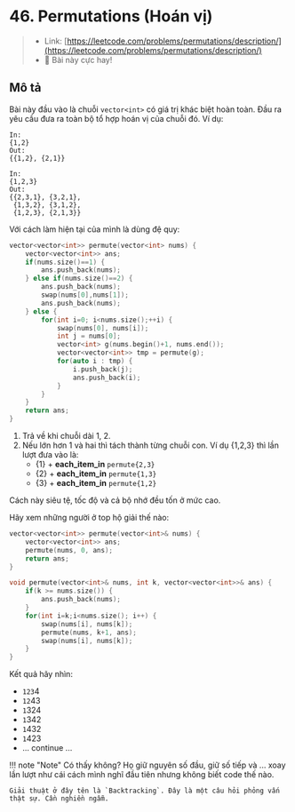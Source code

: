 # 46. Permutations (Hoán vị)

> - Link: [https://leetcode.com/problems/permutations/description/](https://leetcode.com/problems/permutations/description/)
> - 🌟 Bài này cực hay!

## Mô tả

Bài này đầu vào là chuỗi `vector<int>` có giá trị khác biệt hoàn toàn. Đầu ra yêu cầu đưa ra toàn bộ tổ hợp hoán vị của chuỗi đó. Ví dụ:

```text
In:
{1,2}
Out:
{{1,2}, {2,1}}

In:
{1,2,3}
Out:
{{2,3,1}, {3,2,1},
 {1,3,2}, {3,1,2},
 {1,2,3}, {2,1,3}}
```

Với cách làm hiện tại của mình là dùng đệ quy:

```c++
vector<vector<int>> permute(vector<int> nums) {
	vector<vector<int>> ans;
	if(nums.size()==1) {
		ans.push_back(nums);
	} else if(nums.size()==2) {
		ans.push_back(nums);
		swap(nums[0],nums[1]);
		ans.push_back(nums);
	} else {
		for(int i=0; i<nums.size();++i) {
			swap(nums[0], nums[i]);
			int j = nums[0]; 
			vector<int> g(nums.begin()+1, nums.end());
			vector<vector<int>> tmp = permute(g);
			for(auto i : tmp) {
				i.push_back(j);
				ans.push_back(i);
			}
		}
	}
	return ans;
}
```

1. Trả về khi chuỗi dài 1, 2.
2. Nếu lớn hơn 1 và hai thì tách thành từng chuỗi con. Ví dụ {1,2,3} thì lần lượt đưa vào là:
	- {1} + __each_item_in__ `permute{2,3}`
	- {2} + __each_item_in__ `permute{1,3}`
	- {3} + __each_item_in__ `permute{1,2}`

Cách này siêu tệ, tốc độ và cả bộ nhớ đều tốn ở mức cao.

Hãy xem những người ở top hộ giải thế nào:

```c++
vector<vector<int>> permute(vector<int>& nums) {
    vector<vector<int>> ans;
    permute(nums, 0, ans);
    return ans;
}

void permute(vector<int>& nums, int k, vector<vector<int>>& ans) {
    if(k >= nums.size()) {
        ans.push_back(nums);
    }
    for(int i=k;i<nums.size(); i++) {
        swap(nums[i], nums[k]);
        permute(nums, k+1, ans);
        swap(nums[i], nums[k]);
    }
}
```

Kết quả hãy nhìn:

- `123`4
- `12`43
- `1`324
- `1`342
- `1`432
- `1`423
- ... continue ...

!!! note "Note"
	Có thấy không? Họ giữ nguyên số đầu, giữ số tiếp và ... xoay lần lượt như cái cách mình nghĩ đầu tiên nhưng không biết code thế nào.
	
	Giải thuật ở đây tên là `Backtracking`. Đây là một câu hỏi phỏng vấn thật sự. Cần nghiền ngẫm.